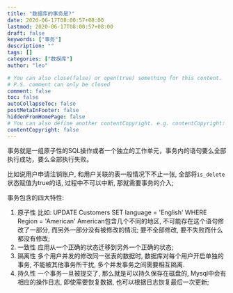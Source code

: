```yaml
---
title: "数据库的事务是?"
date: 2020-06-17T08:00:57+08:00
lastmod: 2020-06-17T08:00:57+08:00
draft: false
keywords: ["事务"]
description: ""
tags: []
categories: ["数据库"]
author: "leo"

# You can also close(false) or open(true) something for this content.
# P.S. comment can only be closed
comment: false
toc: false
autoCollapseToc: false
postMetaInFooter: false
hiddenFromHomePage: false
# You can also define another contentCopyright. e.g. contentCopyright: "This is another copyright."
contentCopyright: false
---
```

<!--more-->

事务就是一组原子性的SQL操作或者一个独立的工作单元，事务内的语句要么全部执行成功，要么全部执行失败。

比如说用户申请注销账户, 和用户关联的表一般情况下不止一张, 全部将`is_delete`状态赋值为true的话, 过程中不可以中断, 那就需要事务的介入;

事务包含的四大特性:

1. 原子性
比如: UPDATE Customers SET language = 'English' WHERE Region = 'American' 
American包含几个不同的地区, 不可能存在这个语句修改了一部分, 而另外一部分没有被修改的情况; 要不全部修改, 要不失败而什么都没有修改;
2. 一致性
应用从一个正确的状态迁移到另外一个正确的状态;
3. 隔离性
多个用户并发的修改同一张表的数据时, 数据库对每个用户开启单独的事务, 不能被其他事务所干扰, 多个并发事务之间需要相互隔离.
4. 持久性
一个事务一旦被提交了, 那么就是可以持久保存在磁盘的, Mysql中会有相应的操作日志, 即使需要恢复数据, 也可以根据日志恢复最后一次更新;
